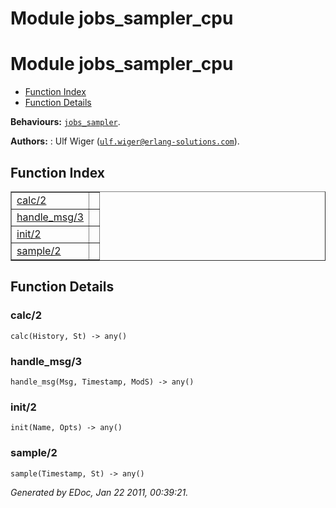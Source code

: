 Module jobs_sampler_cpu
=======================


<h1>Module jobs_sampler_cpu</h1>

* [Function Index](#index)
* [Function Details](#functions)






__Behaviours:__ [`jobs_sampler`](jobs_sampler.md).

__Authors:__ : Ulf Wiger ([`ulf.wiger@erlang-solutions.com`](mailto:ulf.wiger@erlang-solutions.com)).

<h2><a name="index">Function Index</a></h2>



<table width="100%" border="1" cellspacing="0" cellpadding="2" summary="function index"><tr><td valign="top"><a href="#calc-2">calc/2</a></td><td></td></tr><tr><td valign="top"><a href="#handle_msg-3">handle_msg/3</a></td><td></td></tr><tr><td valign="top"><a href="#init-2">init/2</a></td><td></td></tr><tr><td valign="top"><a href="#sample-2">sample/2</a></td><td></td></tr></table>


<a name="functions"></a>


<h2>Function Details</h2>


<a name="calc-2"></a>


<h3>calc/2</h3>





`calc(History, St) -> any()`


<a name="handle_msg-3"></a>


<h3>handle_msg/3</h3>





`handle_msg(Msg, Timestamp, ModS) -> any()`


<a name="init-2"></a>


<h3>init/2</h3>





`init(Name, Opts) -> any()`


<a name="sample-2"></a>


<h3>sample/2</h3>





`sample(Timestamp, St) -> any()`



_Generated by EDoc, Jan 22 2011, 00:39:21._